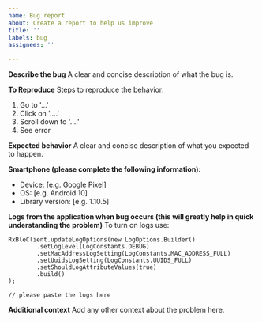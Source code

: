 ```yaml
---
name: Bug report
about: Create a report to help us improve
title: ''
labels: bug
assignees: ''

---
```


**Describe the bug**
A clear and concise description of what the bug is.

**To Reproduce**
Steps to reproduce the behavior:
1. Go to '...'
2. Click on '....'
3. Scroll down to '....'
4. See error

**Expected behavior**
A clear and concise description of what you expected to happen.

**Smartphone (please complete the following information):**
 - Device: [e.g. Google Pixel]
 - OS: [e.g. Android 10]
 - Library version: [e.g. 1.10.5]

**Logs from the application when bug occurs (this will greatly help in quick understanding the problem)**
To turn on logs use:
```
RxBleClient.updateLogOptions(new LogOptions.Builder()
        .setLogLevel(LogConstants.DEBUG)
        .setMacAddressLogSetting(LogConstants.MAC_ADDRESS_FULL)
        .setUuidsLogSetting(LogConstants.UUIDS_FULL)
        .setShouldLogAttributeValues(true)
        .build()
);
```
```
// please paste the logs here
```

**Additional context**
Add any other context about the problem here.
